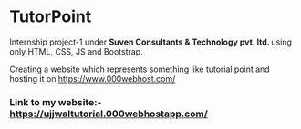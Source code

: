 # TutorPoint

Internship project-1 under <b> Suven Consultants & Technology pvt. ltd. </b> using only HTML, CSS, JS and Bootstrap.

Creating a website which represents something like tutorial point and hosting it on https://www.000webhost.com/

### Link to my website:- https://ujjwaltutorial.000webhostapp.com/
